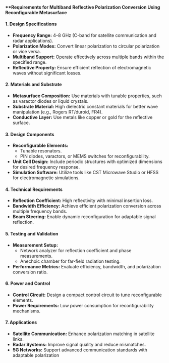 #### **Requirements for Multiband Reflective Polarization Conversion Using Reconfigurable Metasurface

#### **1. Design Specifications**
- **Frequency Range:** 4–8 GHz (C-band for satellite communication and radar applications).
- **Polarization Modes:** Convert linear polarization to circular polarization or vice versa.
- **Multiband Support:** Operate effectively across multiple bands within the specified range.
- **Reflective Property:** Ensure efficient reflection of electromagnetic waves without significant losses.

#### **2. Materials and Substrate**
- **Metasurface Composition:** Use materials with tunable properties, such as varactor diodes or liquid crystals.
- **Substrate Material:** High dielectric constant materials for better wave manipulation (e.g., Rogers RT/duroid, FR4).
- **Conductive Layer:** Use metals like copper or gold for the reflective surface.

#### **3. Design Components**
- **Reconfigurable Elements:**
  - Tunable resonators.
  - PIN diodes, varactors, or MEMS switches for reconfigurability.
- **Unit Cell Design:** Include periodic structures with optimized dimensions for desired frequency response.
- **Simulation Software:** Utilize tools like CST Microwave Studio or HFSS for electromagnetic simulations.

#### **4. Technical Requirements**
- **Reflection Coefficient:** High reflectivity with minimal insertion loss.
- **Bandwidth Efficiency:** Achieve efficient polarization conversion across multiple frequency bands.
- **Beam Steering:** Enable dynamic reconfiguration for adaptable signal reflection.

#### **5. Testing and Validation**
- **Measurement Setup:**
  - Network analyzer for reflection coefficient and phase measurements.
  - Anechoic chamber for far-field radiation testing.
- **Performance Metrics:** Evaluate efficiency, bandwidth, and polarization conversion ratio.

#### **6. Power and Control**
- **Control Circuit:** Design a compact control circuit to tune reconfigurable elements.
- **Power Requirements:** Low power consumption for reconfigurability mechanisms.

#### **7. Applications**
- **Satellite Communication:** Enhance polarization matching in satellite links.
- **Radar Systems:** Improve signal quality and reduce mismatches.
- **5G Networks:** Support advanced communication standards with adaptable polarization
